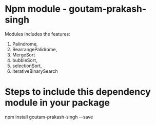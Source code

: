 # Npm module - goutam-prakash-singh

Modules includes the features:

1. Palindrome,
2. RearrangePalidrome,
3. MergeSort
4. bubbleSort,
5. selectionSort,
6. iterativeBinarySearch

# Steps to include this dependency module in your package

npm install goutam-prakash-singh --save
